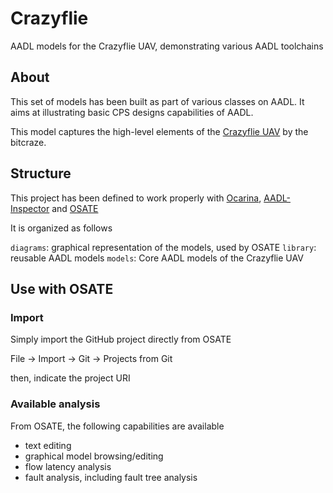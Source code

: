 # Crazyflie

AADL models for the Crazyflie UAV, demonstrating various AADL toolchains

## About

This set of models has been built as part of various classes on
AADL. It aims at illustrating basic CPS designs capabilities of AADL.

This model captures the high-level elements of the [Crazyflie
UAV](https://www.bitcraze.io) by the bitcraze.

## Structure

This project has been defined to work properly with [Ocarina](https://github.com/OpenAADL/ocarina), [AADL-Inspector](http://www.ellidiss.com/products/aadl-inspector/) and [OSATE](http://osate.org)

It is organized as follows

`diagrams`: graphical representation of the models, used by OSATE
`library`: reusable AADL models
`models`: Core AADL models of the Crazyflie UAV

## Use with OSATE

### Import

Simply import the GitHub project directly from OSATE

File -> Import -> Git -> Projects from Git

then, indicate the project URI

### Available analysis

From OSATE, the following capabilities are available
- text editing
- graphical model browsing/editing
- flow latency analysis
- fault analysis, including fault tree analysis
